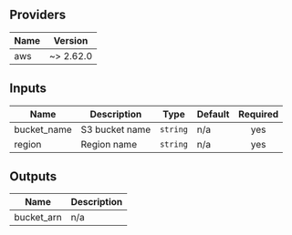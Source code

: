 ## Providers

| Name | Version |
|------|---------|
| aws | ~> 2.62.0 |

## Inputs

| Name | Description | Type | Default | Required |
|------|-------------|------|---------|:-----:|
| bucket\_name | S3 bucket name | `string` | n/a | yes |
| region | Region name | `string` | n/a | yes |

## Outputs

| Name | Description |
|------|-------------|
| bucket\_arn | n/a |

